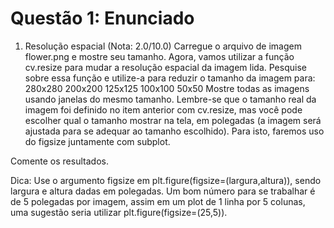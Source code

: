 # Questão 1: Enunciado

1) Resolução espacial (Nota: 2.0/10.0)
Carregue o arquivo de imagem flower.png e mostre seu tamanho.
Agora, vamos utilizar a função cv.resize para mudar a resolução espacial da imagem lida. Pesquise sobre essa função e utilize-a para reduzir o tamanho da imagem para:
280x280
200x200
125x125
100x100
50x50
Mostre todas as imagens usando janelas do mesmo tamanho. Lembre-se que o tamanho real da imagem foi definido no item anterior com cv.resize, mas você pode escolher qual o tamanho mostrar na tela, em polegadas (a imagem será ajustada para se adequar ao tamanho escolhido). Para isto, faremos uso do figsize juntamente com subplot.

Comente os resultados.

Dica: Use o argumento figsize em plt.figure(figsize=(largura,altura)), sendo largura e altura dadas em polegadas. Um bom número para se trabalhar é de 5 polegadas por imagem, assim em um plot de 1 linha por 5 colunas, uma sugestão seria utilizar plt.figure(figsize=(25,5)).